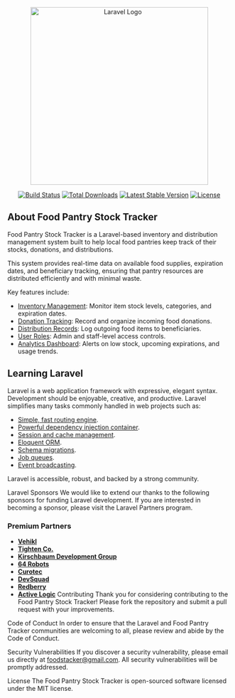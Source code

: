 <p align="center">
    <a href="https://laravel.com" target="_blank">
        <img src="https://raw.githubusercontent.com/laravel/art/master/logo-lockup/5%20SVG/2%20CMYK/1%20Full%20Color/laravel-logolockup-cmyk-red.svg" width="400" alt="Laravel Logo">
    </a>
</p>

<p align="center">
    <a href="#"><img src="https://img.shields.io/badge/build-passing-brightgreen" alt="Build Status"></a>
    <a href="#"><img src="https://img.shields.io/badge/downloads-1k-blue" alt="Total Downloads"></a>
    <a href="#"><img src="https://img.shields.io/badge/version-1.0.0-blueviolet" alt="Latest Stable Version"></a>
    <a href="#"><img src="https://img.shields.io/badge/license-MIT-lightgrey" alt="License"></a>
</p>

## About Food Pantry Stock Tracker

Food Pantry Stock Tracker is a Laravel-based inventory and distribution management system built to help local food pantries keep track of their stocks, donations, and distributions.

This system provides real-time data on available food supplies, expiration dates, and beneficiary tracking, ensuring that pantry resources are distributed efficiently and with minimal waste.

Key features include:

- [Inventory Management](#): Monitor item stock levels, categories, and expiration dates.
- [Donation Tracking](#): Record and organize incoming food donations.
- [Distribution Records](#): Log outgoing food items to beneficiaries.
- [User Roles](#): Admin and staff-level access controls.
- [Analytics Dashboard](#): Alerts on low stock, upcoming expirations, and usage trends.

## Learning Laravel

Laravel is a web application framework with expressive, elegant syntax. Development should be enjoyable, creative, and productive. Laravel simplifies many tasks commonly handled in web projects such as:

- [Simple, fast routing engine](https://laravel.com/docs/routing).
- [Powerful dependency injection container](https://laravel.com/docs/container).
- [Session and cache management](https://laravel.com/docs/session).
- [Eloquent ORM](https://laravel.com/docs/eloquent).
- [Schema migrations](https://laravel.com/docs/migrations).
- [Job queues](https://laravel.com/docs/queues).
- [Event broadcasting](https://laravel.com/docs/broadcasting).

Laravel is accessible, robust, and backed by a strong community.

Laravel Sponsors
We would like to extend our thanks to the following sponsors for funding Laravel development. If you are interested in becoming a sponsor, please visit the Laravel Partners program.

### Premium Partners

- **[Vehikl](https://vehikl.com)**
- **[Tighten Co.](https://tighten.co)**
- **[Kirschbaum Development Group](https://kirschbaumdevelopment.com)**
- **[64 Robots](https://64robots.com)**
- **[Curotec](https://www.curotec.com/services/technologies/laravel)**
- **[DevSquad](https://devsquad.com/hire-laravel-developers)**
- **[Redberry](https://redberry.international/laravel-development)**
- **[Active Logic](https://activelogic.com)**
Contributing
Thank you for considering contributing to the Food Pantry Stock Tracker! Please fork the repository and submit a pull request with your improvements.

Code of Conduct
In order to ensure that the Laravel and Food Pantry Tracker communities are welcoming to all, please review and abide by the Code of Conduct.

Security Vulnerabilities
If you discover a security vulnerability, please email us directly at foodstacker@gmail.com. All security vulnerabilities will be promptly addressed.

License
The Food Pantry Stock Tracker is open-sourced software licensed under the MIT license.
